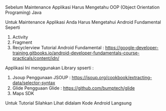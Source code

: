 Sebelum Maintenance Applikasi Harus Mengetahu OOP (Object Orientation Programing) Java


Untuk Maintenance Applikasi Anda Harus Mengetahui Android Fundamental Seperti 
  1. Activity
  2. Fragment
  3. Recyclerview
  Tutorial Android Fundamental : https://google-developer-training.gitbooks.io/android-developer-fundamentals-course-practicals/content/idn/


Applikasi Ini menggunakan Library spserti :
  1. Jsoup
      Penggunaan JSOUP : https://jsoup.org/cookbook/extracting-data/selector-syntax
  2. Glide
      Pengguaan Glide : https://github.com/bumptech/glide
  3. Maps SDK


Untuk Tutorial Silahkan Lihat didalam Kode Android Langsung
